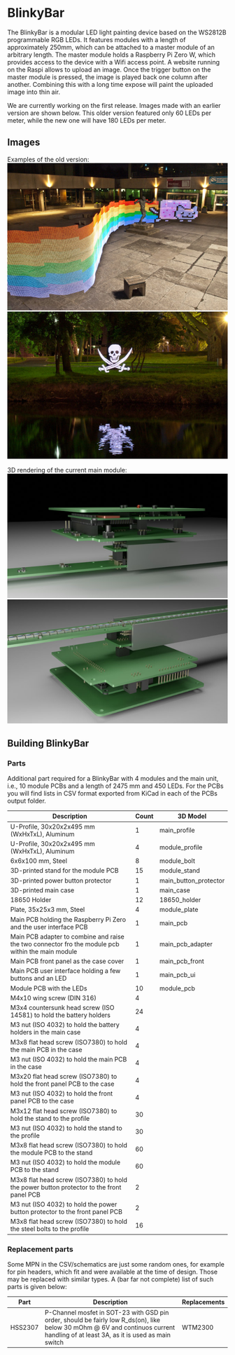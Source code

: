 # BlinkyBar
The BlinkyBar is a modular LED light painting device based on the WS2812B programmable RGB LEDs. It features modules with a length of approximately 250mm, which can be attached to a master module of an arbitrary length. The master module holds a Raspberry Pi Zero W, which provides access to the device with a Wifi access point. A website running on the Raspi allows to upload an image. Once the trigger button on the master module is pressed, the image is played back one column after another. Combining this with a long time expose will paint the uploaded image into thin air.

We are currently working on the first release. Images made with an earlier version are shown below. This older version featured only 60 LEDs per meter, while the new one will have 180 LEDs per meter.

## Images
Examples of the old version:
![Example Image 1](images/nyancat.jpg)
![Example Image 2](images/head.jpg)

3D rendering of the current main module:
![Example Image 1](images/blinkybar1_scaled.jpg)
![Example Image 1](images/blinkybar2_scaled.jpg)

## Building BlinkyBar

### Parts
Additional part required for a BlinkyBar with 4 modules and the main unit, i.e., 10 module PCBs and a length of 2475 mm and 450 LEDs.
For the PCBs you will find lists in CSV format exported from KiCad in each of the PCBs output folder.

| Description | Count | 3D Model |
|---|---|---|
| U-Profile, 30x20x2x495 mm (WxHxTxL), Aluminum | 1 | main_profile |
| U-Profile, 30x20x2x495 mm (WxHxTxL), Aluminum | 4 | module_profile |
| 6x6x100 mm, Steel | 8 | module_bolt |
| 3D-printed stand for the module PCB | 15 | module_stand |
| 3D-printed power button protector | 1 | main_button_protector |
| 3D-printed main case | 1 | main_case |
| 18650 Holder | 12 | 18650_holder |
| Plate, 35x25x3 mm, Steel | 4 | module_plate |
| Main PCB holding the Raspberry Pi Zero and the user interface PCB | 1 | main_pcb |
| Main PCB adapter to combine and raise the two connector fro the module pcb within the main module | 1 | main_pcb_adapter |
| Main PCB front panel as the case cover | 1 | main_pcb_front |
| Main PCB user interface holding a few buttons and an LED | 1 | main_pcb_ui |
| Module PCB with the LEDs | 10 | module_pcb |
| M4x10 wing screw (DIN 316) | 4 | |
| M3x4 countersunk head screw (ISO 14581) to hold the battery holders | 24 | |
| M3 nut (ISO 4032) to hold the battery holders in the main case | 4 | |
| M3x8 flat head screw (ISO7380) to hold the main PCB in the case | 4 | |
| M3 nut (ISO 4032) to hold the main PCB in the case | 4 | |
| M3x20 flat head screw (ISO7380) to hold the front panel PCB to the case | 4 | |
| M3 nut (ISO 4032) to hold the front panel PCB to the case | 4 | |
| M3x12 flat head screw (ISO7380) to hold the stand to the profile | 30 | |
| M3 nut (ISO 4032) to hold the stand to the profile | 30 | |
| M3x8 flat head screw (ISO7380) to hold the module PCB to the stand | 60 | |
| M3 nut (ISO 4032) to hold the module PCB to the stand | 60 | |
| M3x8 flat head screw (ISO7380) to hold the power button protector to the front panel PCB | 2 | |
| M3 nut (ISO 4032) to hold the power button protector to the front panel PCB | 2 | |
| M3x8 flat head screw (ISO7380) to hold the steel bolts to the profile | 16 | |

### Replacement parts
Some MPN in the CSV/schematics are just some random ones, for example for pin headers, which fit and were available at the time of design. Those may be replaced with similar types. A (bar far not complete) list of such parts is given below:

| Part | Description |Replacements |
|---|---|---|
|HSS2307 | P-Channel mosfet in SOT-23 with GSD pin order, should be fairly low R_ds(on), like below 30 mOhm @ 6V and continuos current handling of at least 3A, as it is used as main switch | WTM2300 |

